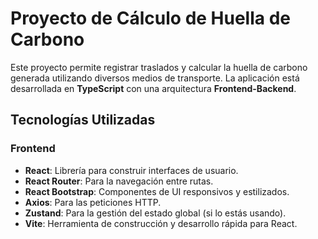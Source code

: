 # Proyecto de Cálculo de Huella de Carbono

Este proyecto permite registrar traslados y calcular la huella de carbono generada utilizando diversos medios de transporte. La aplicación está desarrollada en **TypeScript** con una arquitectura **Frontend-Backend**.

## Tecnologías Utilizadas

### Frontend
- **React**: Librería para construir interfaces de usuario.
- **React Router**: Para la navegación entre rutas.
- **React Bootstrap**: Componentes de UI responsivos y estilizados.
- **Axios**: Para las peticiones HTTP.
- **Zustand**: Para la gestión del estado global (si lo estás usando).
- **Vite**: Herramienta de construcción y desarrollo rápida para React.